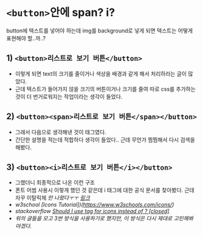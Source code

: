 # `<button>`안에 span? i?
button에 텍스트를 넣어야 하는데 img를 background로 넣게 되면 텍스트는 어떻게 표현해야 할..까..?

## 1) `<button>리스트로 보기 버튼</button>`
- 이렇게 되면 text의 크기를 줄이거나 색상을 배경과 같게 해서 처리하라는 글이 많았다.
- 근데 텍스트가 들어가지 않을 크기의 버튼이거나 크기를 줄여 따로 css를 추가하는 것이 더 번거로워지는 작업이라는 생각이 들었다.

## 2) `<button><span>리스트로 보기 버튼</span></button>`
- 그래서 다음으로 생각해낸 것이 <span>태그였다.
- 간단한 설명을 적는데 적합하다 생각이 들었다.. 근데 무언가 찜찜해서 다시 검색을 해봤다.

## 3) `<button><i>리스트로 보기 버튼</i></button>`
- 그랬더니 최종적으로 나온 이런 구조
- 폰트 어썸 사용시 이렇게 했던 것 같은데 i 태그에 대한 공식 문서를 찾아봤다. 근데 자꾸 이탈릭체 <i>만 나왔다ㅜㅜ [링크](https://developer.mozilla.org/ko/docs/Web/HTML/Element/i)
- w3school [Icons Tutorial])(https://www.w3schools.com/icons/)
- stackoverflow [Should I use <i> tag for icons instead of <span>? [closed]](https://stackoverflow.com/questions/11135261/should-i-use-i-tag-for-icons-instead-of-span)
- 위의 글들을 모고 3번 방식을 사용하기로 했지만, 이 방식은 다시 제대로 고민해봐야겠다.